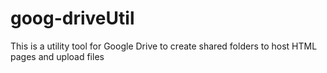 goog-driveUtil
==============

This is a utility tool for Google Drive to create shared folders to host HTML pages and upload files